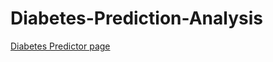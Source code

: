 # Diabetes-Prediction-Analysis

[Diabetes Predictor page](https://diabetes-prediction-analysis-2023.streamlit.app/)
